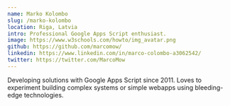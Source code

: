 ```yaml
---
name: Marko Kolombo
slug: /marko-kolombo
location: Riga, Latvia
intro: Professional Google Apps Script enthusiast.
image: https://www.w3schools.com/howto/img_avatar.png
github: https://github.com/marcomow/
linkedin: https://www.linkedin.com/in/marco-colombo-a3062542/
twitter: https://twitter.com/MarcoMow
---
```


Developing solutions with Google Apps Script since 2011. Loves to experiment building complex systems or simple webapps using bleeding-edge technologies.
